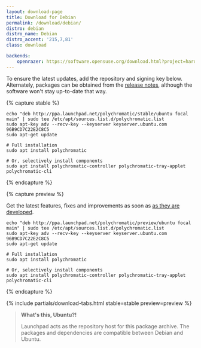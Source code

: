 ```yaml
---
layout: download-page
title: Download for Debian
permalink: /download/debian/
distro: debian
distro_name: Debian
distro_accent: '215,7,81'
class: download

backends:
    openrazer: https://software.opensuse.org/download.html?project=hardware%3Arazer&package=openrazer-meta
---
```


To ensure the latest updates, add the repository and signing key below.
Alternately, packages can be obtained from the [release notes](https://github.com/polychromatic/polychromatic/releases),
although the software won't stay up-to-date that way.

{% capture stable %}

```shell
echo "deb http://ppa.launchpad.net/polychromatic/stable/ubuntu focal main" | sudo tee /etc/apt/sources.list.d/polychromatic.list
sudo apt-key adv --recv-key --keyserver keyserver.ubuntu.com 96B9CD7C22E2C8C5
sudo apt-get update

# Full installation
sudo apt install polychromatic

# Or, selectively install components
sudo apt install polychromatic-controller polychromatic-tray-applet polychromatic-cli
```
{% endcapture %}

{% capture preview %}

Get the latest features, fixes and improvements as soon as
[as they are developed](https://github.com/polychromatic/polychromatic/commits/master).

```shell
echo "deb http://ppa.launchpad.net/polychromatic/preview/ubuntu focal main" | sudo tee /etc/apt/sources.list.d/polychromatic.list
sudo apt-key adv --recv-key --keyserver keyserver.ubuntu.com 96B9CD7C22E2C8C5
sudo apt-get update

# Full installation
sudo apt install polychromatic

# Or, selectively install components
sudo apt install polychromatic-controller polychromatic-tray-applet polychromatic-cli
```
{% endcapture %}

{% include partials/download-tabs.html
    stable=stable
    preview=preview
%}

> **What's this, Ubuntu?!**
>
> Launchpad acts as the repository host for this package archive.
> The packages and dependencies are compatible between Debian and Ubuntu.
